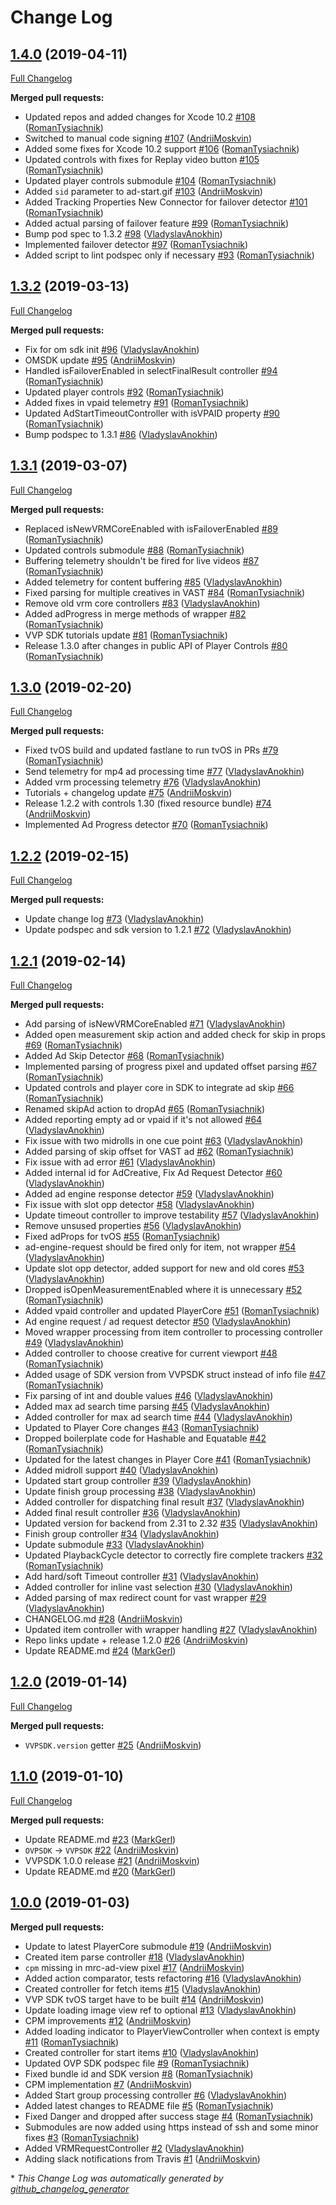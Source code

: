 # Change Log

## [1.4.0](https://github.com/VerizonAdPlatforms/VerizonVideoPartnerSDK-iOS/tree/1.4.0) (2019-04-11)
[Full Changelog](https://github.com/VerizonAdPlatforms/VerizonVideoPartnerSDK-iOS/compare/1.3.2...1.4.0)

**Merged pull requests:**

- Updated repos and added changes for Xcode 10.2 [\#108](https://github.com/VerizonAdPlatforms/VerizonVideoPartnerSDK-iOS/pull/108) ([RomanTysiachnik](https://github.com/RomanTysiachnik))
- Switched to manual code signing [\#107](https://github.com/VerizonAdPlatforms/VerizonVideoPartnerSDK-iOS/pull/107) ([AndriiMoskvin](https://github.com/AndriiMoskvin))
- Added some fixes for Xcode 10.2 support [\#106](https://github.com/VerizonAdPlatforms/VerizonVideoPartnerSDK-iOS/pull/106) ([RomanTysiachnik](https://github.com/RomanTysiachnik))
- Updated controls with fixes for Replay video button [\#105](https://github.com/VerizonAdPlatforms/VerizonVideoPartnerSDK-iOS/pull/105) ([RomanTysiachnik](https://github.com/RomanTysiachnik))
- Updated player controls submodule [\#104](https://github.com/VerizonAdPlatforms/VerizonVideoPartnerSDK-iOS/pull/104) ([RomanTysiachnik](https://github.com/RomanTysiachnik))
- Added `sid` parameter to ad-start.gif [\#103](https://github.com/VerizonAdPlatforms/VerizonVideoPartnerSDK-iOS/pull/103) ([AndriiMoskvin](https://github.com/AndriiMoskvin))
- Added Tracking Properties New Connector for failover detector [\#101](https://github.com/VerizonAdPlatforms/VerizonVideoPartnerSDK-iOS/pull/101) ([RomanTysiachnik](https://github.com/RomanTysiachnik))
- Added actual parsing of failover feature [\#99](https://github.com/VerizonAdPlatforms/VerizonVideoPartnerSDK-iOS/pull/99) ([RomanTysiachnik](https://github.com/RomanTysiachnik))
- Bump pod spec to 1.3.2 [\#98](https://github.com/VerizonAdPlatforms/VerizonVideoPartnerSDK-iOS/pull/98) ([VladyslavAnokhin](https://github.com/VladyslavAnokhin))
- Implemented failover detector [\#97](https://github.com/VerizonAdPlatforms/VerizonVideoPartnerSDK-iOS/pull/97) ([RomanTysiachnik](https://github.com/RomanTysiachnik))
- Added script to lint podspec only if necessary [\#93](https://github.com/VerizonAdPlatforms/VerizonVideoPartnerSDK-iOS/pull/93) ([RomanTysiachnik](https://github.com/RomanTysiachnik))

## [1.3.2](https://github.com/VerizonAdPlatforms/VerizonVideoPartnerSDK-iOS/tree/1.3.2) (2019-03-13)
[Full Changelog](https://github.com/VerizonAdPlatforms/VerizonVideoPartnerSDK-iOS/compare/1.3.1...1.3.2)

**Merged pull requests:**

- Fix for om sdk init [\#96](https://github.com/VerizonAdPlatforms/VerizonVideoPartnerSDK-iOS/pull/96) ([VladyslavAnokhin](https://github.com/VladyslavAnokhin))
- OMSDK update [\#95](https://github.com/VerizonAdPlatforms/VerizonVideoPartnerSDK-iOS/pull/95) ([AndriiMoskvin](https://github.com/AndriiMoskvin))
- Handled isFailoverEnabled in selectFinalResult controller [\#94](https://github.com/VerizonAdPlatforms/VerizonVideoPartnerSDK-iOS/pull/94) ([RomanTysiachnik](https://github.com/RomanTysiachnik))
- Updated player controls [\#92](https://github.com/VerizonAdPlatforms/VerizonVideoPartnerSDK-iOS/pull/92) ([RomanTysiachnik](https://github.com/RomanTysiachnik))
- Added fixes in vpaid telemetry [\#91](https://github.com/VerizonAdPlatforms/VerizonVideoPartnerSDK-iOS/pull/91) ([RomanTysiachnik](https://github.com/RomanTysiachnik))
- Updated AdStartTimeoutController with isVPAID property [\#90](https://github.com/VerizonAdPlatforms/VerizonVideoPartnerSDK-iOS/pull/90) ([RomanTysiachnik](https://github.com/RomanTysiachnik))
- Bump podspec to 1.3.1 [\#86](https://github.com/VerizonAdPlatforms/VerizonVideoPartnerSDK-iOS/pull/86) ([VladyslavAnokhin](https://github.com/VladyslavAnokhin))

## [1.3.1](https://github.com/VerizonAdPlatforms/VerizonVideoPartnerSDK-iOS/tree/1.3.1) (2019-03-07)
[Full Changelog](https://github.com/VerizonAdPlatforms/VerizonVideoPartnerSDK-iOS/compare/1.3.0...1.3.1)

**Merged pull requests:**

- Replaced isNewVRMCoreEnabled with isFailoverEnabled [\#89](https://github.com/VerizonAdPlatforms/VerizonVideoPartnerSDK-iOS/pull/89) ([RomanTysiachnik](https://github.com/RomanTysiachnik))
- Updated controls submodule [\#88](https://github.com/VerizonAdPlatforms/VerizonVideoPartnerSDK-iOS/pull/88) ([RomanTysiachnik](https://github.com/RomanTysiachnik))
- Buffering telemetry shouldn't be fired for live videos [\#87](https://github.com/VerizonAdPlatforms/VerizonVideoPartnerSDK-iOS/pull/87) ([RomanTysiachnik](https://github.com/RomanTysiachnik))
- Added telemetry for content buffering [\#85](https://github.com/VerizonAdPlatforms/VerizonVideoPartnerSDK-iOS/pull/85) ([VladyslavAnokhin](https://github.com/VladyslavAnokhin))
- Fixed parsing for multiple creatives in VAST [\#84](https://github.com/VerizonAdPlatforms/VerizonVideoPartnerSDK-iOS/pull/84) ([RomanTysiachnik](https://github.com/RomanTysiachnik))
- Remove old vrm core controllers [\#83](https://github.com/VerizonAdPlatforms/VerizonVideoPartnerSDK-iOS/pull/83) ([VladyslavAnokhin](https://github.com/VladyslavAnokhin))
- Added adProgress in merge methods of wrapper [\#82](https://github.com/VerizonAdPlatforms/VerizonVideoPartnerSDK-iOS/pull/82) ([RomanTysiachnik](https://github.com/RomanTysiachnik))
- VVP SDK tutorials update [\#81](https://github.com/VerizonAdPlatforms/VerizonVideoPartnerSDK-iOS/pull/81) ([RomanTysiachnik](https://github.com/RomanTysiachnik))
- Release 1.3.0 after changes in public API of Player Controls [\#80](https://github.com/VerizonAdPlatforms/VerizonVideoPartnerSDK-iOS/pull/80) ([RomanTysiachnik](https://github.com/RomanTysiachnik))

## [1.3.0](https://github.com/VerizonAdPlatforms/VerizonVideoPartnerSDK-iOS/tree/1.3.0) (2019-02-20)
[Full Changelog](https://github.com/VerizonAdPlatforms/VerizonVideoPartnerSDK-iOS/compare/1.2.2...1.3.0)

**Merged pull requests:**

- Fixed tvOS build and updated fastlane to run tvOS in PRs [\#79](https://github.com/VerizonAdPlatforms/VerizonVideoPartnerSDK-iOS/pull/79) ([RomanTysiachnik](https://github.com/RomanTysiachnik))
- Send telemetry for mp4 ad processing time [\#77](https://github.com/VerizonAdPlatforms/VerizonVideoPartnerSDK-iOS/pull/77) ([VladyslavAnokhin](https://github.com/VladyslavAnokhin))
- Added vrm processing telemetry [\#76](https://github.com/VerizonAdPlatforms/VerizonVideoPartnerSDK-iOS/pull/76) ([VladyslavAnokhin](https://github.com/VladyslavAnokhin))
- Tutorials + changelog update [\#75](https://github.com/VerizonAdPlatforms/VerizonVideoPartnerSDK-iOS/pull/75) ([AndriiMoskvin](https://github.com/AndriiMoskvin))
- Release 1.2.2 with controls 1.30 \(fixed resource bundle\) [\#74](https://github.com/VerizonAdPlatforms/VerizonVideoPartnerSDK-iOS/pull/74) ([AndriiMoskvin](https://github.com/AndriiMoskvin))
- Implemented Ad Progress detector [\#70](https://github.com/VerizonAdPlatforms/VerizonVideoPartnerSDK-iOS/pull/70) ([RomanTysiachnik](https://github.com/RomanTysiachnik))

## [1.2.2](https://github.com/VerizonAdPlatforms/VerizonVideoPartnerSDK-iOS/tree/1.2.2) (2019-02-15)
[Full Changelog](https://github.com/VerizonAdPlatforms/VerizonVideoPartnerSDK-iOS/compare/1.2.1...1.2.2)

**Merged pull requests:**

- Update change log [\#73](https://github.com/VerizonAdPlatforms/VerizonVideoPartnerSDK-iOS/pull/73) ([VladyslavAnokhin](https://github.com/VladyslavAnokhin))
- Update podspec and sdk version to 1.2.1 [\#72](https://github.com/VerizonAdPlatforms/VerizonVideoPartnerSDK-iOS/pull/72) ([VladyslavAnokhin](https://github.com/VladyslavAnokhin))

## [1.2.1](https://github.com/VerizonAdPlatforms/VerizonVideoPartnerSDK-iOS/tree/1.2.1) (2019-02-14)
[Full Changelog](https://github.com/VerizonAdPlatforms/VerizonVideoPartnerSDK-iOS/compare/1.2.0...1.2.1)

**Merged pull requests:**

- Add parsing of isNewVRMCoreEnabled [\#71](https://github.com/VerizonAdPlatforms/VerizonVideoPartnerSDK-iOS/pull/71) ([VladyslavAnokhin](https://github.com/VladyslavAnokhin))
- Added open measurement skip action and added check for skip in props [\#69](https://github.com/VerizonAdPlatforms/VerizonVideoPartnerSDK-iOS/pull/69) ([RomanTysiachnik](https://github.com/RomanTysiachnik))
- Added Ad Skip Detector [\#68](https://github.com/VerizonAdPlatforms/VerizonVideoPartnerSDK-iOS/pull/68) ([RomanTysiachnik](https://github.com/RomanTysiachnik))
- Implemented parsing of progress pixel and updated offset parsing [\#67](https://github.com/VerizonAdPlatforms/VerizonVideoPartnerSDK-iOS/pull/67) ([RomanTysiachnik](https://github.com/RomanTysiachnik))
- Updated controls and player core in SDK to integrate ad skip [\#66](https://github.com/VerizonAdPlatforms/VerizonVideoPartnerSDK-iOS/pull/66) ([RomanTysiachnik](https://github.com/RomanTysiachnik))
- Renamed skipAd action to dropAd [\#65](https://github.com/VerizonAdPlatforms/VerizonVideoPartnerSDK-iOS/pull/65) ([RomanTysiachnik](https://github.com/RomanTysiachnik))
- Added reporting empty ad or vpaid if it's not allowed [\#64](https://github.com/VerizonAdPlatforms/VerizonVideoPartnerSDK-iOS/pull/64) ([VladyslavAnokhin](https://github.com/VladyslavAnokhin))
- Fix issue with two midrolls in one cue point [\#63](https://github.com/VerizonAdPlatforms/VerizonVideoPartnerSDK-iOS/pull/63) ([VladyslavAnokhin](https://github.com/VladyslavAnokhin))
- Added parsing of skip offset for VAST ad [\#62](https://github.com/VerizonAdPlatforms/VerizonVideoPartnerSDK-iOS/pull/62) ([RomanTysiachnik](https://github.com/RomanTysiachnik))
- Fix issue with ad error [\#61](https://github.com/VerizonAdPlatforms/VerizonVideoPartnerSDK-iOS/pull/61) ([VladyslavAnokhin](https://github.com/VladyslavAnokhin))
- Added internal id for AdCreative, Fix Ad Request Detector [\#60](https://github.com/VerizonAdPlatforms/VerizonVideoPartnerSDK-iOS/pull/60) ([VladyslavAnokhin](https://github.com/VladyslavAnokhin))
- Added ad engine response detector [\#59](https://github.com/VerizonAdPlatforms/VerizonVideoPartnerSDK-iOS/pull/59) ([VladyslavAnokhin](https://github.com/VladyslavAnokhin))
- Fix issue with slot opp detector [\#58](https://github.com/VerizonAdPlatforms/VerizonVideoPartnerSDK-iOS/pull/58) ([VladyslavAnokhin](https://github.com/VladyslavAnokhin))
- Update timeout controller to improve testability [\#57](https://github.com/VerizonAdPlatforms/VerizonVideoPartnerSDK-iOS/pull/57) ([VladyslavAnokhin](https://github.com/VladyslavAnokhin))
- Remove unsused properties [\#56](https://github.com/VerizonAdPlatforms/VerizonVideoPartnerSDK-iOS/pull/56) ([VladyslavAnokhin](https://github.com/VladyslavAnokhin))
- Fixed adProps for tvOS [\#55](https://github.com/VerizonAdPlatforms/VerizonVideoPartnerSDK-iOS/pull/55) ([RomanTysiachnik](https://github.com/RomanTysiachnik))
- ad-engine-request should be fired only for item, not wrapper [\#54](https://github.com/VerizonAdPlatforms/VerizonVideoPartnerSDK-iOS/pull/54) ([VladyslavAnokhin](https://github.com/VladyslavAnokhin))
- Update slot opp detector, added support for new and old cores [\#53](https://github.com/VerizonAdPlatforms/VerizonVideoPartnerSDK-iOS/pull/53) ([VladyslavAnokhin](https://github.com/VladyslavAnokhin))
- Dropped isOpenMeasurementEnabled where it is unnecessary [\#52](https://github.com/VerizonAdPlatforms/VerizonVideoPartnerSDK-iOS/pull/52) ([RomanTysiachnik](https://github.com/RomanTysiachnik))
- Added vpaid controller and updated PlayerCore [\#51](https://github.com/VerizonAdPlatforms/VerizonVideoPartnerSDK-iOS/pull/51) ([RomanTysiachnik](https://github.com/RomanTysiachnik))
- Ad engine request / ad request  detector [\#50](https://github.com/VerizonAdPlatforms/VerizonVideoPartnerSDK-iOS/pull/50) ([VladyslavAnokhin](https://github.com/VladyslavAnokhin))
- Moved wrapper processing from item controller to processing controller [\#49](https://github.com/VerizonAdPlatforms/VerizonVideoPartnerSDK-iOS/pull/49) ([VladyslavAnokhin](https://github.com/VladyslavAnokhin))
- Added controller to choose creative for current viewport [\#48](https://github.com/VerizonAdPlatforms/VerizonVideoPartnerSDK-iOS/pull/48) ([RomanTysiachnik](https://github.com/RomanTysiachnik))
- Added usage of SDK version from VVPSDK struct instead of info file [\#47](https://github.com/VerizonAdPlatforms/VerizonVideoPartnerSDK-iOS/pull/47) ([RomanTysiachnik](https://github.com/RomanTysiachnik))
- Fix parsing of int and double values [\#46](https://github.com/VerizonAdPlatforms/VerizonVideoPartnerSDK-iOS/pull/46) ([VladyslavAnokhin](https://github.com/VladyslavAnokhin))
- Added max ad search time parsing [\#45](https://github.com/VerizonAdPlatforms/VerizonVideoPartnerSDK-iOS/pull/45) ([VladyslavAnokhin](https://github.com/VladyslavAnokhin))
- Added controller for max ad search time [\#44](https://github.com/VerizonAdPlatforms/VerizonVideoPartnerSDK-iOS/pull/44) ([VladyslavAnokhin](https://github.com/VladyslavAnokhin))
- Updated to Player Core changes [\#43](https://github.com/VerizonAdPlatforms/VerizonVideoPartnerSDK-iOS/pull/43) ([RomanTysiachnik](https://github.com/RomanTysiachnik))
- Dropped boilerplate code for Hashable and Equatable [\#42](https://github.com/VerizonAdPlatforms/VerizonVideoPartnerSDK-iOS/pull/42) ([RomanTysiachnik](https://github.com/RomanTysiachnik))
- Updated for the latest changes in Player Core [\#41](https://github.com/VerizonAdPlatforms/VerizonVideoPartnerSDK-iOS/pull/41) ([RomanTysiachnik](https://github.com/RomanTysiachnik))
- Added midroll support [\#40](https://github.com/VerizonAdPlatforms/VerizonVideoPartnerSDK-iOS/pull/40) ([VladyslavAnokhin](https://github.com/VladyslavAnokhin))
- Updated start group controller [\#39](https://github.com/VerizonAdPlatforms/VerizonVideoPartnerSDK-iOS/pull/39) ([VladyslavAnokhin](https://github.com/VladyslavAnokhin))
- Update finish group processing [\#38](https://github.com/VerizonAdPlatforms/VerizonVideoPartnerSDK-iOS/pull/38) ([VladyslavAnokhin](https://github.com/VladyslavAnokhin))
- Added controller for dispatching final result [\#37](https://github.com/VerizonAdPlatforms/VerizonVideoPartnerSDK-iOS/pull/37) ([VladyslavAnokhin](https://github.com/VladyslavAnokhin))
- Added final result controller [\#36](https://github.com/VerizonAdPlatforms/VerizonVideoPartnerSDK-iOS/pull/36) ([VladyslavAnokhin](https://github.com/VladyslavAnokhin))
- Updated version for backend from 2.31 to 2.32 [\#35](https://github.com/VerizonAdPlatforms/VerizonVideoPartnerSDK-iOS/pull/35) ([VladyslavAnokhin](https://github.com/VladyslavAnokhin))
- Finish group controller [\#34](https://github.com/VerizonAdPlatforms/VerizonVideoPartnerSDK-iOS/pull/34) ([VladyslavAnokhin](https://github.com/VladyslavAnokhin))
- Update submodule [\#33](https://github.com/VerizonAdPlatforms/VerizonVideoPartnerSDK-iOS/pull/33) ([VladyslavAnokhin](https://github.com/VladyslavAnokhin))
- Updated PlaybackCycle detector to correctly fire complete trackers [\#32](https://github.com/VerizonAdPlatforms/VerizonVideoPartnerSDK-iOS/pull/32) ([RomanTysiachnik](https://github.com/RomanTysiachnik))
- Add hard/soft Timeout controller [\#31](https://github.com/VerizonAdPlatforms/VerizonVideoPartnerSDK-iOS/pull/31) ([VladyslavAnokhin](https://github.com/VladyslavAnokhin))
- Added controller for inline vast selection [\#30](https://github.com/VerizonAdPlatforms/VerizonVideoPartnerSDK-iOS/pull/30) ([VladyslavAnokhin](https://github.com/VladyslavAnokhin))
- Added parsing of max redirect count for vast wrapper [\#29](https://github.com/VerizonAdPlatforms/VerizonVideoPartnerSDK-iOS/pull/29) ([VladyslavAnokhin](https://github.com/VladyslavAnokhin))
- CHANGELOG.md [\#28](https://github.com/VerizonAdPlatforms/VerizonVideoPartnerSDK-iOS/pull/28) ([AndriiMoskvin](https://github.com/AndriiMoskvin))
- Updated item controller with wrapper handling [\#27](https://github.com/VerizonAdPlatforms/VerizonVideoPartnerSDK-iOS/pull/27) ([VladyslavAnokhin](https://github.com/VladyslavAnokhin))
- Repo links update + release 1.2.0 [\#26](https://github.com/VerizonAdPlatforms/VerizonVideoPartnerSDK-iOS/pull/26) ([AndriiMoskvin](https://github.com/AndriiMoskvin))
- Update README.md [\#24](https://github.com/VerizonAdPlatforms/VerizonVideoPartnerSDK-iOS/pull/24) ([MarkGerl](https://github.com/MarkGerl))

## [1.2.0](https://github.com/VerizonAdPlatforms/VerizonVideoPartnerSDK-iOS/tree/1.2.0) (2019-01-14)
[Full Changelog](https://github.com/VerizonAdPlatforms/VerizonVideoPartnerSDK-iOS/compare/1.1.0...1.2.0)

**Merged pull requests:**

- `VVPSDK.version` getter [\#25](https://github.com/VerizonAdPlatforms/VerizonVideoPartnerSDK-iOS/pull/25) ([AndriiMoskvin](https://github.com/AndriiMoskvin))

## [1.1.0](https://github.com/VerizonAdPlatforms/VerizonVideoPartnerSDK-iOS/tree/1.1.0) (2019-01-10)
[Full Changelog](https://github.com/VerizonAdPlatforms/VerizonVideoPartnerSDK-iOS/compare/1.0.0...1.1.0)

**Merged pull requests:**

- Update README.md [\#23](https://github.com/VerizonAdPlatforms/VerizonVideoPartnerSDK-iOS/pull/23) ([MarkGerl](https://github.com/MarkGerl))
- `OVPSDK` -\> `VVPSDK` [\#22](https://github.com/VerizonAdPlatforms/VerizonVideoPartnerSDK-iOS/pull/22) ([AndriiMoskvin](https://github.com/AndriiMoskvin))
- VVPSDK 1.0.0 release [\#21](https://github.com/VerizonAdPlatforms/VerizonVideoPartnerSDK-iOS/pull/21) ([AndriiMoskvin](https://github.com/AndriiMoskvin))
- Update README.md [\#20](https://github.com/VerizonAdPlatforms/VerizonVideoPartnerSDK-iOS/pull/20) ([MarkGerl](https://github.com/MarkGerl))

## [1.0.0](https://github.com/VerizonAdPlatforms/VerizonVideoPartnerSDK-iOS/tree/1.0.0) (2019-01-03)
**Merged pull requests:**

- Update to latest PlayerCore submodule [\#19](https://github.com/VerizonAdPlatforms/VerizonVideoPartnerSDK-iOS/pull/19) ([AndriiMoskvin](https://github.com/AndriiMoskvin))
- Created item parse controller [\#18](https://github.com/VerizonAdPlatforms/VerizonVideoPartnerSDK-iOS/pull/18) ([VladyslavAnokhin](https://github.com/VladyslavAnokhin))
- `cpm` missing in mrc-ad-view pixel [\#17](https://github.com/VerizonAdPlatforms/VerizonVideoPartnerSDK-iOS/pull/17) ([AndriiMoskvin](https://github.com/AndriiMoskvin))
- Added action comparator, tests refactoring [\#16](https://github.com/VerizonAdPlatforms/VerizonVideoPartnerSDK-iOS/pull/16) ([VladyslavAnokhin](https://github.com/VladyslavAnokhin))
- Created controller for fetch items [\#15](https://github.com/VerizonAdPlatforms/VerizonVideoPartnerSDK-iOS/pull/15) ([VladyslavAnokhin](https://github.com/VladyslavAnokhin))
- VVP SDK tvOS target have to be built [\#14](https://github.com/VerizonAdPlatforms/VerizonVideoPartnerSDK-iOS/pull/14) ([AndriiMoskvin](https://github.com/AndriiMoskvin))
- Update loading image view ref to optional [\#13](https://github.com/VerizonAdPlatforms/VerizonVideoPartnerSDK-iOS/pull/13) ([VladyslavAnokhin](https://github.com/VladyslavAnokhin))
- CPM improvements [\#12](https://github.com/VerizonAdPlatforms/VerizonVideoPartnerSDK-iOS/pull/12) ([AndriiMoskvin](https://github.com/AndriiMoskvin))
- Added loading indicator to PlayerViewController when context is empty [\#11](https://github.com/VerizonAdPlatforms/VerizonVideoPartnerSDK-iOS/pull/11) ([RomanTysiachnik](https://github.com/RomanTysiachnik))
- Created controller for start items [\#10](https://github.com/VerizonAdPlatforms/VerizonVideoPartnerSDK-iOS/pull/10) ([VladyslavAnokhin](https://github.com/VladyslavAnokhin))
- Updated OVP SDK podspec file [\#9](https://github.com/VerizonAdPlatforms/VerizonVideoPartnerSDK-iOS/pull/9) ([RomanTysiachnik](https://github.com/RomanTysiachnik))
- Fixed bundle id and SDK version [\#8](https://github.com/VerizonAdPlatforms/VerizonVideoPartnerSDK-iOS/pull/8) ([RomanTysiachnik](https://github.com/RomanTysiachnik))
- CPM implementation [\#7](https://github.com/VerizonAdPlatforms/VerizonVideoPartnerSDK-iOS/pull/7) ([AndriiMoskvin](https://github.com/AndriiMoskvin))
- Added Start group processing controller [\#6](https://github.com/VerizonAdPlatforms/VerizonVideoPartnerSDK-iOS/pull/6) ([VladyslavAnokhin](https://github.com/VladyslavAnokhin))
- Added latest changes to README file [\#5](https://github.com/VerizonAdPlatforms/VerizonVideoPartnerSDK-iOS/pull/5) ([RomanTysiachnik](https://github.com/RomanTysiachnik))
- Fixed Danger and dropped after success stage [\#4](https://github.com/VerizonAdPlatforms/VerizonVideoPartnerSDK-iOS/pull/4) ([RomanTysiachnik](https://github.com/RomanTysiachnik))
- Submodules are now added using https instead of ssh and some minor fixes [\#3](https://github.com/VerizonAdPlatforms/VerizonVideoPartnerSDK-iOS/pull/3) ([RomanTysiachnik](https://github.com/RomanTysiachnik))
- Added VRMRequestController [\#2](https://github.com/VerizonAdPlatforms/VerizonVideoPartnerSDK-iOS/pull/2) ([VladyslavAnokhin](https://github.com/VladyslavAnokhin))
- Adding slack notifications from Travis [\#1](https://github.com/VerizonAdPlatforms/VerizonVideoPartnerSDK-iOS/pull/1) ([AndriiMoskvin](https://github.com/AndriiMoskvin))



\* *This Change Log was automatically generated by [github_changelog_generator](https://github.com/skywinder/Github-Changelog-Generator)*